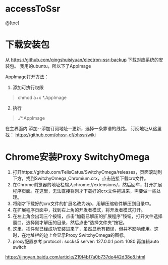 # accessToSsr

@[toc]
# 下载安装包

从 https://github.com/qingshuisiyuan/electron-ssr-backup 下载对应系统的安装包。
我用的ubuntu，所以下了AppImage

AppImage打开方法：

 1. 添加可执行权限
>chmod a+x *.AppImage
 2. 执行
>./*.AppImage

在主界面内 添加--添加订阅地址--更新，选择一条靠谱的线路。
订阅地址从这里找：
https://github.com/ohssr-cf/ohssr/wiki

# Chrome安装Proxy SwitchyOmega

 1. 打开https://github.com/FelisCatus/SwitchyOmega/releases，页面滚动到下方，找到SwitchyOmega_Chromium.crx，点击链接下载crx文件。
 2. 在Chrome浏览器的地址栏输入chrome://extensions/，然后回车，打开扩展程序页面。在这里，无法直接将刚才下载好的crx文件拖进来，需要做一些处理。
 3. 将刚才下载好的crx文件的扩展名改为zip，用解压缩软件解压到目录中。
 4. 在扩展程序页面中，找到右上角的开发者模式，将开发者模式打开。
 5. 在左上角会出现三个按钮，点击“加载已解压的扩展程序”铵钮，打开文件选择窗口，选择刚才解压的目录，然后点击“选择文件夹”按钮。
 6. 这里，插件就已经成功安装进来了，虽然显示有错误，但并不影响使用。这时，在地址栏的边上会显示Proxy SwitchyOmega的图标。
 7. proxy配置参考
protocol : socks5
server: 127.0.0.1
port:   1080
再编辑auto switch

https://jingyan.baidu.com/article/219f4bf7a0b737de442d38e8.html 
